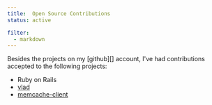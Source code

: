 ```yaml
---
title:  Open Source Contributions
status: active

filter:
  - markdown
---
```


Besides the projects on my [github][] account, I've had contributions accepted to the following projects:

- Ruby on Rails
- [vlad](http://blog.zenspider.com/2009/03/vlad-version-130-has-been-rele.html)
- [memcache-client](http://github.com/mperham/memcache-client/tree/master)
